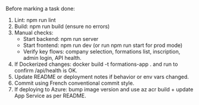 Before marking a task done:
1) Lint: npm run lint
2) Build: npm run build (ensure no errors)
3) Manual checks:
   - Start backend: npm run server
   - Start frontend: npm run dev (or run npm run start for prod mode)
   - Verify key flows: company selection, formations list, inscription, admin login, API health.
4) If Dockerized changes: docker build -t formations-app . and run to confirm /api/health is OK.
5) Update README or deployment notes if behavior or env vars changed.
6) Commit using French conventional commit style.
7) If deploying to Azure: bump image version and use az acr build + update App Service as per README.
